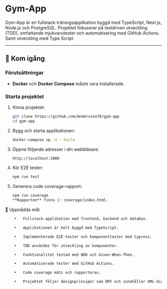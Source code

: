# Gym-App

Gym-App är en fullstack-träningsapplikation byggd med TypeScript, Next.js, Node.js och PostgreSQL. Projektet fokuserar på testdriven utveckling (TDD), omfattande mjukvarutester och automatisering med GitHub Actions. Samt utveckling med Type Script.

---

## 🚀 Kom igång

### Förutsättningar

- **Docker** och **Docker Compose** måste vara installerade.

### Starta projektet

1. Klona projektet:

   ```bash
   git clone https://github.com/Andersson76/gym-app
   cd gym-app

   ```

2. Bygg och starta applikationen:

   ```bash
   docker-compose up -d --build

   ```

3. Öppna följande adresser i din webbläsare:

   ```bash
   http://localhost:3000

   ```

4. Kör E2E tester:

   ```bash
   npm run test

   ```

5. Generera code coverage-rapport:
   ```bash
   npm run coverage
   **Rapporten** finns i: coverage/index.html.

🎯 Uppnådda mål:

```bash
	•	Fullstack-applikation med frontend, backend och databas.

	•	Applikationen är helt byggd med TypeScript.

	•	Implementerade E2E-tester och komponenttester med Cypress.

	•	TDD användes för utveckling av komponenter.

	•	Funktionalitet testad med BDD och Given-When-Then.

	•	Automatiserade tester med GitHub Actions.

	•	Code coverage mäts och rapporteras.

	•	Projektet följer designprinciper som DRY och innehåller UML-diagram.
```

